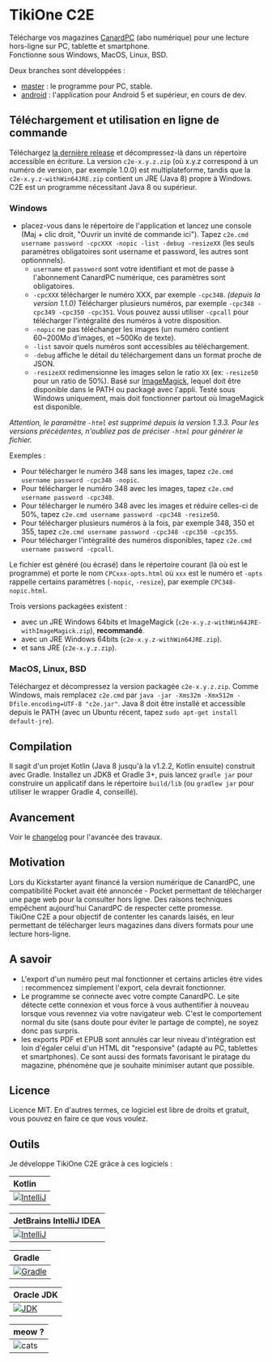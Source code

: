 # TikiOne C2E

Télécharge vos magazines [CanardPC](https://www.canardpc.com/) (abo numérique) pour une lecture hors-ligne sur PC, tablette et smartphone.  
Fonctionne sous Windows, MacOS, Linux, BSD.

Deux branches sont développées :

* [master](https://github.com/jonathanlermitage/tikione-c2e) : le programme pour PC, stable.
* [android](https://github.com/jonathanlermitage/tikione-c2e/tree/android) : l'application pour Android 5 et supérieur, en cours de dev.

## Téléchargement et utilisation en ligne de commande

Téléchargez [la dernière release](https://github.com/jonathanlermitage/tikione-c2e/releases) et décompressez-là dans un répertoire accessible en écriture. La version ``c2e-x.y.z.zip`` (où x.y.z correspond à un numéro de version, par exemple 1.0.0) est multiplateforme, tandis que la ``c2e-x.y.z-withWin64JRE.zip`` contient un JRE (Java 8) propre à Windows. C2E est un programme nécessitant Java 8 ou supérieur.

### Windows

* placez-vous dans le répertoire de l'application et lancez une console (Maj + clic droit, "Ouvrir un invité de commande ici"). Tapez ``c2e.cmd username password -cpcXXX -nopic -list -debug -resizeXX`` (les seuls paramètres obligatoires sont username et password, les autres sont optionnnels).
  * ``username`` et ``password`` sont votre identifiant et mot de passe à l'abonnement CanardPC numérique, ces paramètres sont obligatoires.
  * ``-cpcXXX`` télécharger le numéro XXX, par exemple ``-cpc348``.  *(depuis la version 1.1.0)* Télécharger plusieurs numéros, par exemple ``-cpc348 -cpc349 -cpc350 -cpc351``. Vous pouvez aussi utiliser ``-cpcall`` pour télécharger l'intégralité des numéros à votre disposition.
  * ``-nopic`` ne pas téléchanger les images (un numéro contient 60~200Mo d'images, et ~500Ko de texte).
  * ``-list`` savoir quels numéros sont accessibles au téléchargement.
  * ``-debug`` affiche le détail du téléchargement dans un format proche de JSON.
  * ``-resizeXX`` redimensionne les images selon le ratio `XX` (ex: `-resize50` pour un ratio de 50%). Basé sur [ImageMagick](http://www.imagemagick.org), lequel doit être disponible dans le PATH ou packagé avec l'appli. Testé sous Windows uniquement, mais doit fonctionner partout où ImageMagick est disponible.
  
*Attention, le paramètre `-html` est supprimé depuis la version 1.3.3. Pour les versions précédentes, n'oubliez pas de préciser `-html` pour générer le fichier.* 
    
Exemples :
      
* Pour télécharger le numéro 348 sans les images, tapez `c2e.cmd username password -cpc348 -nopic`.  
* Pour télécharger le numéro 348 avec les images, tapez `c2e.cmd username password -cpc348`.  
* Pour télécharger le numéro 348 avec les images et réduire celles-ci de 50%, tapez `c2e.cmd username password -cpc348 -resize50`.  
* Pour télécharger plusieurs numéros à la fois, par exemple 348, 350 et 355, tapez `c2e.cmd username password -cpc348 -cpc350 -cpc355`.  
* Pour télécharger l'intégralité des numéros disponibles, tapez `c2e.cmd username password -cpcall`.
    
Le fichier est généré (ou écrasé) dans le répertoire courant (là où est le programme) et porte le nom ``CPCxxx-opts.html`` où ``xxx`` est le numéro et ``-opts`` rappelle certains paramètres (``-nopic``, `-resize`), par exemple ``CPC348-nopic.html``.

Trois versions packagées existent : 
* avec un JRE Windows 64bits et ImageMagick (``c2e-x.y.z-withWin64JRE-withImageMagick.zip``), **recommandé**.
* avec un JRE Windows 64bits (``c2e-x.y.z-withWin64JRE.zip``).
* et sans JRE (``c2e-x.y.z.zip``).

### MacOS, Linux, BSD

Téléchargez et décompressez la version packagée ``c2e-x.y.z.zip``. Comme Windows, mais remplacez ``c2e.cmd`` par ``java -jar -Xms32m -Xmx512m -Dfile.encoding=UTF-8 "c2e.jar"``. Java 8 doit être installé et accessible depuis le PATH (avec un Ubuntu récent, tapez ``sudo apt-get install default-jre``).

## Compilation

Il sagit d'un projet Kotlin (Java 8 jusqu'à la v1.2.2, Kotlin ensuite) construit avec Gradle. Installez un JDK8 et Gradle 3+, puis lancez ``gradle jar`` pour construire un applicatif dans le répertoire ``build/lib`` (ou `gradlew jar` pour utiliser le wrapper Gradle 4, conseillé).

## Avancement

Voir le [changelog](https://github.com/jonathanlermitage/tikione-c2e/blob/master/CHANGELOG.md) pour l'avancée des travaux.

## Motivation

Lors du Kickstarter ayant financé la version numérique de CanardPC, une compatibilité Pocket avait été annoncée - Pocket permettant de télécharger une page web pour la consulter hors ligne. Des raisons techniques empêchent aujourd'hui CanardPC de respecter cette promesse.  
TikiOne C2E a pour objectif de contenter les canards laisés, en leur permettant de télécharger leurs magazines dans divers formats pour une lecture hors-ligne.  

## A savoir

* L'export d'un numéro peut mal fonctionner et certains articles être vides : recommencez simplement l'export, cela devrait fonctionner.
* Le programme se connecte avec votre compte CanardPC. Le site détecte cette connexion et vous force à vous authentifier à nouveau lorsque vous revennez via votre navigateur web. C'est le comportement normal du site (sans doute pour éviter le partage de compte), ne soyez donc pas surpris.
* les exports PDF et EPUB sont annulés car leur niveau d'intégration est loin d'égaler celui d'un HTML dit "responsive" (adapté au PC, tablettes et smartphones). Ce sont aussi des formats favorisant le piratage du magazine, phénomène que je souhaite minimiser autant que possible.

## Licence

Licence MIT. En d'autres termes, ce logiciel est libre de droits et gratuit, vous pouvez en faire ce que vous voulez.

## Outils

Je développe TikiOne C2E grâce à ces logiciels :

|Kotlin|
|:--|
|[![IntelliJ](https://raw.githubusercontent.com/jonathanlermitage/tikione-c2e/master/misc/logo_kotlin.png)](https://kotlinlang.org/)|

|JetBrains IntelliJ IDEA|
|:--|
|[![IntelliJ](https://raw.githubusercontent.com/jonathanlermitage/tikione-c2e/master/misc/logo_intellij.png)](https://www.jetbrains.com/idea/)|

|Gradle|
|:--|
|[![Gradle](https://raw.githubusercontent.com/jonathanlermitage/tikione-c2e/master/misc/logo_gradle.png)](https://gradle.org)|

|Oracle JDK|
|:--|
|[![JDK](https://raw.githubusercontent.com/jonathanlermitage/tikione-c2e/master/misc/logo_java.png)](http://www.oracle.com/technetwork/java/javase/downloads/index.html)|

|meow ?|
|:--|
|![cats](https://raw.githubusercontent.com/jonathanlermitage/tikione-c2e/master/misc/cats.gif)|

